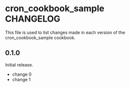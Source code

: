 # cron_cookbook_sample CHANGELOG

This file is used to list changes made in each version of the cron_cookbook_sample cookbook.

## 0.1.0

Initial release.

- change 0
- change 1
